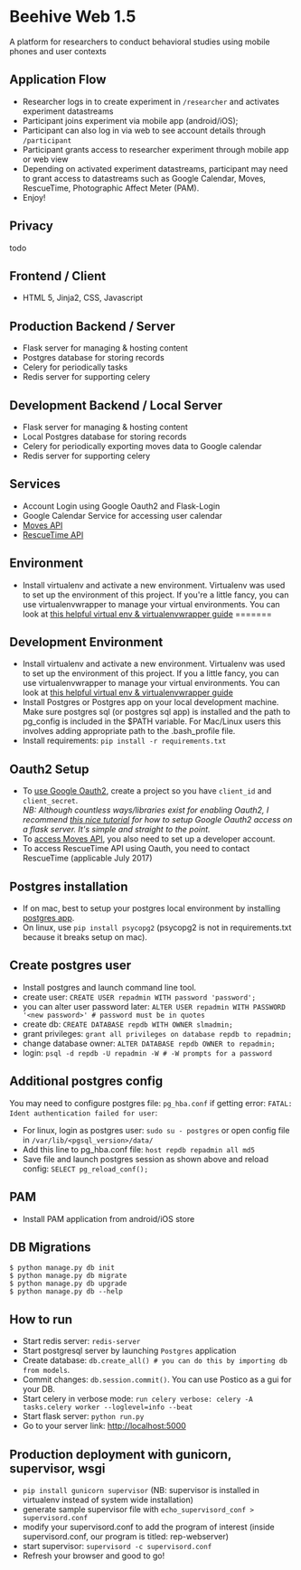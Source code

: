# Beehive Web 1.5
A platform for researchers to conduct behavioral studies using mobile phones and user contexts

## Application Flow
- Researcher logs in to create experiment in `/researcher` and activates experiment datastreams
- Participant joins experiment via mobile app (android/iOS);
- Participant can also log in via web to see account details through `/participant`
- Participant grants access to researcher experiment through mobile app or web view
- Depending on activated experiment datastreams, participant may need to grant access to datastreams such as Google Calendar, Moves, RescueTime, Photographic Affect Meter (PAM).
- Enjoy!

## Privacy
todo

## Frontend / Client
- HTML 5, Jinja2, CSS, Javascript

## Production Backend / Server
- Flask server for managing & hosting content
- Postgres database for storing records
- Celery for periodically tasks
- Redis server for supporting celery

## Development Backend / Local Server
- Flask server for managing & hosting content
- Local Postgres database for storing records
- Celery for periodically exporting moves data to Google calendar
- Redis server for supporting celery

## Services
- Account Login using Google Oauth2 and Flask-Login
- Google Calendar Service for accessing user calendar
- [Moves API][Moves API]
- [RescueTime API][RescueTime API]

## Environment
- Install virtualenv and activate a new environment. Virtualenv was used to set up the environment of this project. If you're a little fancy, you can use virtualenvwrapper to manage your virtual environments. You can look at [this helpful virtual env & virtualenvwrapper guide][Virtualenv Guide]
=======
## Development Environment
- Install virtualenv and activate a new environment. Virtualenv was used to set up the environment of this project. If you a little fancy, you can use virtualenvwrapper to manage your virtual environments. You can look at [this helpful virtual env & virtualenvwrapper guide][Virtualenv Guide]
- Install Postgres or Postgres app on your local development machine. Make sure postgres sql (or postgres sql app) is installed and the path to pg_config is included in the $PATH variable. For Mac/Linux users this involves adding appropriate path to the .bash_profile file.
- Install requirements: `pip install -r requirements.txt`

## Oauth2 Setup
- To [use Google Oauth2][Google Credentials], create a project so you have `client_id` and `client_secret`.  
*NB: Although countless ways/libraries exist for enabling Oauth2, I recommend [this nice tutorial][Google Flask Oauth Tutorial] for how to setup Google Oauth2 access on a flask server. It's simple and straight to the point.*
- To [access Moves API][Moves API], you also need to set up a developer account.
- To access RescueTime API using Oauth, you need to contact RescueTime (applicable July 2017)

## Postgres installation
- If on mac, best to setup your postgres local environment by installing [postgres app][postgres app link].
- On linux, use `pip install psycopg2` (psycopg2 is not in requirements.txt because it breaks setup on mac).

## Create postgres user
- Install postgres and launch command line tool.
- create user: `CREATE USER repadmin WITH password 'password';`
- you can alter user password later: `ALTER USER repadmin WITH PASSWORD '<new password>' # password must be in quotes`
- create db: `CREATE DATABASE repdb WITH OWNER slmadmin;`
- grant privileges: `grant all privileges on database repdb to repadmin;`
- change database owner: `ALTER DATABASE repdb OWNER to repadmin;`
- login: `psql -d repdb -U repadmin -W # -W prompts for a password`

## Additional postgres config
You may need to configure postgres file: `pg_hba.conf` if getting error:
`FATAL: Ident authentication failed for user`:
- For linux, login as postgres user: `sudo su - postgres` or open config file in `/var/lib/<pgsql_version>/data/`
- Add this line to pg_hba.conf file: `host repdb repadmin all md5`
- Save file and launch postgres session as shown above and reload config: `SELECT pg_reload_conf();`

## PAM
- Install PAM application from android/iOS store

## DB Migrations
```
$ python manage.py db init
$ python manage.py db migrate
$ python manage.py db upgrade
$ python manage.py db --help
```

## How to run
- Start redis server: `redis-server`
- Start postgresql server by launching `Postgres` application
- Create database: `db.create_all() # you can do this by importing db from models`.
- Commit changes: `db.session.commit()`. You can use Postico as a gui for your DB.
- Start celery in verbose mode: `run celery verbose: celery -A tasks.celery worker --loglevel=info --beat`
- Start flask server: `python run.py`
- Go to your server link: [http://localhost:5000](http://localhost:5000)

## Production deployment with gunicorn, supervisor, wsgi
- `pip install gunicorn supervisor` (NB: supervisor is installed in virtualenv
		instead of system wide installation)
- generate sample supervisor file with `echo_supervisord_conf > supervisord.conf`
- modify your supervisord.conf to add the program of interest (inside
		supervisord.conf, our program is titled: rep-webserver)
- start supervisor: `supervisord -c supervisord.conf`
- Refresh your browser and good to go!


[Google Credentials]: [https://console.developers.google.com/apis/credentials?project=_]

[Google Flask Oauth Tutorial]: [https://developers.google.com/api-client-library/python/auth/web-app]

[Moves API]: [https://dev.moves-app.com/]

[RescueTime API]: [https://www.rescuetime.com/developers]

[Virtualenv Guide]: [http://docs.python-guide.org/en/latest/dev/virtualenvs/]

[postgres app link]: [http://postgresapp.com/]

